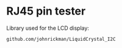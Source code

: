 # RJ45 pin tester

Library used for the LCD display:

```txt
github.com/johnrickman/LiquidCrystal_I2C
```
